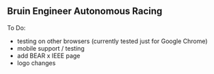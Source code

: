 ## Bruin Engineer Autonomous Racing

To Do:
- testing on other browsers (currently tested just for Google Chrome)
- mobile support / testing 
- add BEAR x IEEE page
- logo changes
